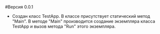 ﻿#Версия 0.0.1
* Создан класс TestApp.
В классе присутствует статический метод "Main". В методе "Main" производится создание экземпляра класса TestApp и вызов метода "Run" этого экземпляра.